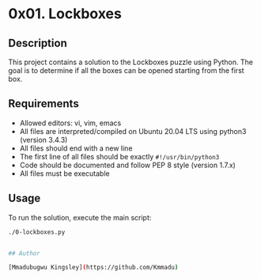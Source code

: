 # 0x01. Lockboxes

## Description

This project contains a solution to the Lockboxes puzzle using Python. The goal is to determine if all the boxes can be opened starting from the first box.

## Requirements

- Allowed editors: vi, vim, emacs
- All files are interpreted/compiled on Ubuntu 20.04 LTS using python3 (version 3.4.3)
- All files should end with a new line
- The first line of all files should be exactly `#!/usr/bin/python3`
- Code should be documented and follow PEP 8 style (version 1.7.x)
- All files must be executable

## Usage

To run the solution, execute the main script:

```bash
./0-lockboxes.py


## Author

[Mmadubugwu Kingsley](https://github.com/Kmmadu)

